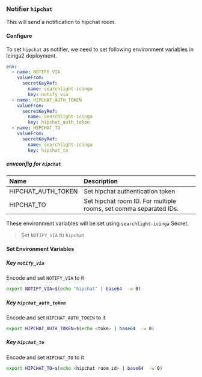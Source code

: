 ### Notifier `hipchat`

This will send a notification to hipchat room.

#### Configure

To set `hipchat` as notifier, we need to set following environment variables in Icinga2 deployment.

```yaml
env:
  - name: NOTIFY_VIA
    valueFrom:
      secretKeyRef:
        name: searchlight-icinga
        key: notify_via
  - name: HIPCHAT_AUTH_TOKEN
    valueFrom:
      secretKeyRef:
        name: searchlight-icinga
        key: hipchat_auth_token
  - name: HIPCHAT_TO
    valueFrom:
      secretKeyRef:
        name: searchlight-icinga
        key: hipchat_to
```

##### envconfig for `hipchat`

| Name                | Description                                                       |
| :---                | :---                                                              |
| HIPCHAT_AUTH_TOKEN  | Set hipchat authentication token                                  |
| HIPCHAT_TO          | Set hipchat room ID. For multiple rooms, set comma separated IDs. |


These environment variables will be set using `searchlight-icinga` Secret.

> Set `NOTIFY_VIA` to `hipchat`

#### Set Environment Variables

##### Key `notify_via`
Encode and set `NOTIFY_VIA` to it
```sh
export NOTIFY_VIA=$(echo "hipchat" | base64  -w 0)
```

##### Key `hipchat_auth_token`
Encode and set `HIPCHAT_AUTH_TOKEN` to it
```sh
export HIPCHAT_AUTH_TOKEN=$(echo <toke> | base64  -w 0)
```

##### Key `hipchat_to`
Encode and set `HIPCHAT_TO` to it
```sh
export HIPCHAT_TO=$(echo <hipchat room id> | base64  -w 0)
```

